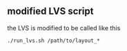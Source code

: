 ## modified LVS script

the LVS is modified to be called like this

```
./run_lvs.sh /path/to/layout_*
```
